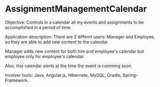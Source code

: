 # AssignmentManagementCalendar
Objective:
Controls in a calendar all my events and assignments to be accomplished in a period of time.

Application description:
There are 2 differnt users: Manager and Employee, so they are able to add new content to the calendar.

Manager adds new content for both him and employee's calendar but employee only for employee's calendar.

Also, this calendar alerts at the time the event is comming soon.

Involver tools:
Java, Angular.js, Hibernate, MySQL, Gradle, Spring-Framework.
